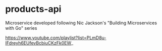 # products-api

Microservice developed following Nic Jackson's "Building Microservices with Go" series

https://www.youtube.com/playlist?list=PLmD8u-IFdreyh6EUfevBcbiuCKzFk0EW_
